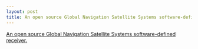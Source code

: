 ```yaml
---
layout: post
title: An open source Global Navigation Satellite Systems software-defined receiver. 
---
```


[An open source Global Navigation Satellite Systems software-defined receiver. ](https://gnss-sdr.org/)
